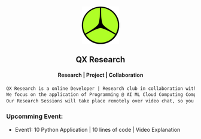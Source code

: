 <p align="center">
 <img width="100px" src="https://github.com/xiaowuc2/xiaowuc2/blob/master/source/r2.png" align="center" alt="GitHub Readme Stats" />
 
 <h2 align="center">QX Research</h2> 
 <h4 align="center">Research | Project | Collaboration </h4> </p>
 
 ```diff
QX Research is a online Developer | Research club in collaboration with Mozilla Campus Club.
We focus on the application of Programming @ AI ML Cloud Computing Computer Vision IOT etc.
Our Research Sessions will take place remotely over video chat, so you can be anywhere in the world.
```

### Upcomming Event: 

* Event1: 10 Python Application | 10 lines of code | Video Explanation
